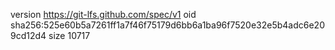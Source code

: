 version https://git-lfs.github.com/spec/v1
oid sha256:525e60b5a7261ff1a7f46f75179d6bb6a1ba96f7520e32e5b4adc6e209cd12d4
size 10717
